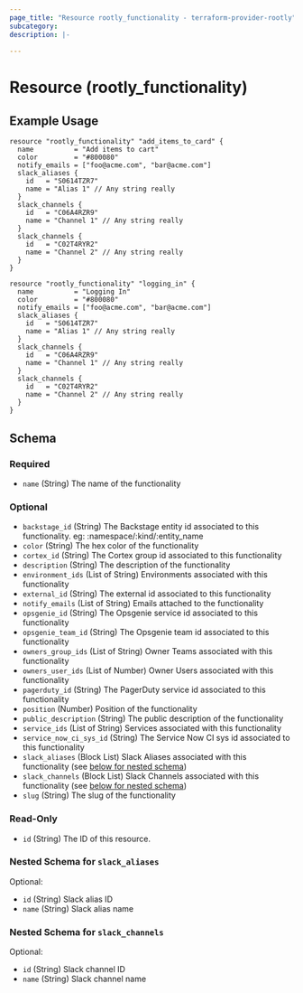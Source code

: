 ```yaml
---
page_title: "Resource rootly_functionality - terraform-provider-rootly"
subcategory:
description: |-
    
---
```


# Resource (rootly_functionality)



## Example Usage

```shell
resource "rootly_functionality" "add_items_to_card" {
  name          = "Add items to cart"
  color         = "#800080"
  notify_emails = ["foo@acme.com", "bar@acme.com"]
  slack_aliases {
    id   = "S0614TZR7"
    name = "Alias 1" // Any string really
  }
  slack_channels {
    id   = "C06A4RZR9"
    name = "Channel 1" // Any string really
  }
  slack_channels {
    id   = "C02T4RYR2"
    name = "Channel 2" // Any string really
  }
}

resource "rootly_functionality" "logging_in" {
  name          = "Logging In"
  color         = "#800080"
  notify_emails = ["foo@acme.com", "bar@acme.com"]
  slack_aliases {
    id   = "S0614TZR7"
    name = "Alias 1" // Any string really
  }
  slack_channels {
    id   = "C06A4RZR9"
    name = "Channel 1" // Any string really
  }
  slack_channels {
    id   = "C02T4RYR2"
    name = "Channel 2" // Any string really
  }
}
```

<!-- schema generated by tfplugindocs -->
## Schema

### Required

- `name` (String) The name of the functionality

### Optional

- `backstage_id` (String) The Backstage entity id associated to this functionality. eg: :namespace/:kind/:entity_name
- `color` (String) The hex color of the functionality
- `cortex_id` (String) The Cortex group id associated to this functionality
- `description` (String) The description of the functionality
- `environment_ids` (List of String) Environments associated with this functionality
- `external_id` (String) The external id associated to this functionality
- `notify_emails` (List of String) Emails attached to the functionality
- `opsgenie_id` (String) The Opsgenie service id associated to this functionality
- `opsgenie_team_id` (String) The Opsgenie team id associated to this functionality
- `owners_group_ids` (List of String) Owner Teams associated with this functionality
- `owners_user_ids` (List of Number) Owner Users associated with this functionality
- `pagerduty_id` (String) The PagerDuty service id associated to this functionality
- `position` (Number) Position of the functionality
- `public_description` (String) The public description of the functionality
- `service_ids` (List of String) Services associated with this functionality
- `service_now_ci_sys_id` (String) The Service Now CI sys id associated to this functionality
- `slack_aliases` (Block List) Slack Aliases associated with this functionality (see [below for nested schema](#nestedblock--slack_aliases))
- `slack_channels` (Block List) Slack Channels associated with this functionality (see [below for nested schema](#nestedblock--slack_channels))
- `slug` (String) The slug of the functionality

### Read-Only

- `id` (String) The ID of this resource.

<a id="nestedblock--slack_aliases"></a>
### Nested Schema for `slack_aliases`

Optional:

- `id` (String) Slack alias ID
- `name` (String) Slack alias name


<a id="nestedblock--slack_channels"></a>
### Nested Schema for `slack_channels`

Optional:

- `id` (String) Slack channel ID
- `name` (String) Slack channel name
